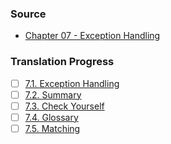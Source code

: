 ### Source
- [Chapter 07 - Exception Handling](https://runestone.academy/runestone/books/published/cpp4python/Exception_Handling/toctree.html)

### Translation Progress
- [ ] [7.1. Exception Handling](./chap07_sec01_exception_handling.md)
- [ ] [7.2. Summary](./chap07_sec02_summary.md)
- [ ] [7.3. Check Yourself](./chap07_sec03_check_yourself.md)
- [ ] [7.4. Glossary](./chap07_sec04_glossary.md)
- [ ] [7.5. Matching](./chap07_sec05_matching.md)
